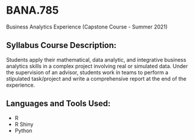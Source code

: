 <h1> BANA.785 </h1>
Business Analytics Experience (Capstone Course - Summer 2021)

<h2> Syllabus Course Description: </h2>

Students apply their mathematical, data analytic, and integrative business analytics skills
in a complex project involving real or simulated data. Under the supervision of an 
advisor, students work in teams to perform a stipulated task/project and write a 
comprehensive report at the end of the experience. 

<h2> Languages and Tools Used: </h2>

* R
* R Shiny
* Python
